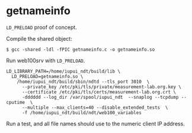 # getnameinfo

`LD_PRELOAD` proof of concept.


Compile the shared object:

```
$ gcc -shared -ldl -fPIC getnameinfo.c -o getnameinfo.so
```

Run web100srv with `LD_PRELOAD`.

```
LD_LIBRARY_PATH=/home/iupui_ndt/build/lib \
  LD_PRELOAD=getnameinfo.so \
    /home/iupui_ndt/build/sbin/ndtd --tls_port 3010  \
      --private_key /etc/pki/tls/private/measurement-lab.org.key \
      --certificate /etc/pki/tls/certs/measurement-lab.org.crt \
      -dddddd --log_dir /var/spool/iupui_ndt  --snaplog --tcpdump --cputime  \
      --multiple --max_clients=40 --disable_extended_tests  \
      -f /home/iupui_ndt/build/ndt/web100_variables
```

Run a test, and all file names should use to the numeric client IP address.

